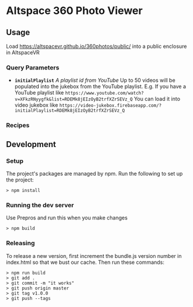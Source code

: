 # Altspace 360 Photo Viewer

## Usage
Load https://altspacevr.github.io/360photos/public/ into a public enclosure in AltspaceVR

### Query Parameters
- **`initialPlaylist`** _A playlist id from YouTube_
  Up to 50 videos will be populated into the jukebox from the YouTube playlist.
  E.g. If you have a YouTube playlist like
  `https://www.youtube.com/watch?v=XFkzRNyygfk&list=RDEMk8jEIzOyB2trfXZrSEVz_Q`
  You can load it into video jukebox like
  `https://video-jukebox.firebaseapp.com/?initialPlaylist=RDEMk8jEIzOyB2trfXZrSEVz_Q`

### Recipes

## Development
### Setup
The project's packages are managed by npm. Run the following to set up the project:
```
> npm install
```

### Running the dev server
Use Prepros and run this when you make changes
```
> npm build
```

### Releasing
To release a new version, first increment the bundle.js version number in index.html so that we bust our cache.
Then run these commands:

```
> npm run build
> git add .
> git commit -m "it works"
> git push origin master
> git tag v1.0.0
> git push --tags
```
